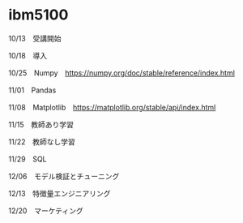 # ibm5100
10/13　受講開始

10/18　導入

10/25　Numpy　https://numpy.org/doc/stable/reference/index.html

11/01　Pandas

11/08　Matplotlib　https://matplotlib.org/stable/api/index.html

11/15　教師あり学習

11/22　教師なし学習

11/29　SQL

12/06　モデル検証とチューニング

12/13　特徴量エンジニアリング

12/20　マーケティング
